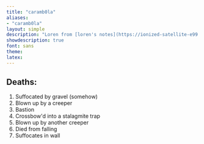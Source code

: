 ```yaml
---
title: "caramb0la"
aliases:
- "caramb0la"
layout: simple
description: "Loren from [loren's notes](https://ionized-satellite-e99.notion.site/Loren-s-2023-Notion-cd03827de0a743468d9fb5a70413fc95). [minecraft here](https://namemc.com/profile/Caramb0la.2)"
showdescription: true
font: sans
theme: 
latex: 
---
```


## Deaths:

1. Suffocated by gravel (somehow)
2. Blown up by a creeper
3. Bastion
4. Crossbow'd into a stalagmite trap
5. Blown up by another creeper
6. Died from falling
7. Suffocates in wall
